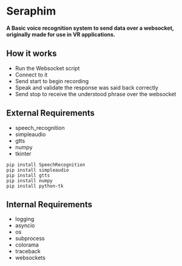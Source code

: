 # Seraphim
**A Basic voice recognition system to send data over a websocket, originally made for use in VR applications.**

## How it works
- Run the Websocket script
- Connect to it
- Send start to begin recording
- Speak and validate the response was said back correctly
- Send stop to receive the understood phrase over the websocket

## External Requirements
- speech_recognition
- simpleaudio
- gtts
- numpy
- tkinter

```
pip install SpeechRecognition
pip install simpleaudio
pip install gtts
pip install numpy
pip install python-tk
```
## Internal Requirements
- logging
- asyncio
- os
- subprocess
- colorama
- traceback
- websockets
